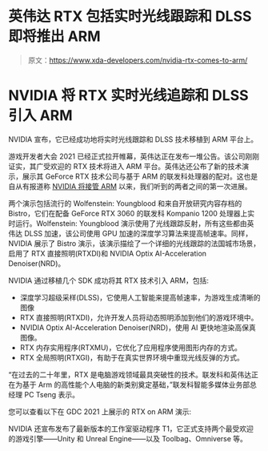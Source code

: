 # 英伟达 RTX 包括实时光线跟踪和 DLSS 即将推出 ARM

> 原文：<https://www.xda-developers.com/nvidia-rtx-comes-to-arm/>

# NVIDIA 将 RTX 实时光线追踪和 DLSS 引入 ARM

NVIDIA 宣布，它已经成功地将实时光线跟踪和 DLSS 技术移植到 ARM 平台上。

游戏开发者大会 2021 已经正式拉开帷幕，英伟达正在发布一堆公告。该公司刚刚证实，其广受欢迎的 RTX 技术将进入 ARM 平台。英伟达还公布了新的技术演示，展示其 GeForce RTX 技术公司与基于 ARM 的联发科处理器的配对。这也是自从有报道称 [NVIDIA 将接管 ARM](https://www.xda-developers.com/nvidia-officially-buying-arm-promise-maintain-neutral-open-licensing-model/) 以来，我们听到的两者之间的第一次进展。

两个演示包括流行的 Wolfenstein: Youngblood 和来自开放研究内容存档的 Bistro，它们在配备 GeForce RTX 3060 的联发科 Kompanio 1200 处理器上实时运行。Wolfenstein: Youngblood 演示使用了光线跟踪反射，所有这些都由英伟达 DLSS 加速，该公司使用 GPU 加速的深度学习算法来提高帧速率。同样，NVIDIA 展示了 Bistro 演示，该演示描绘了一个详细的光线跟踪的法国城市场景，启用了 RTX 直接照明(RTXDI)和 NVIDIA Optix AI-Acceleration Denoiser(NRD)。

NVIDIA 通过移植几个 SDK 成功将其 RTX 技术引入 ARM，包括:

*   深度学习超级采样(DLSS)，它使用人工智能来提高帧速率，为游戏生成清晰的图像
*   RTX 直接照明(RTXDI)，允许开发人员将动态照明添加到他们的游戏环境中。
*   NVIDIA Optix AI-Acceleration Denoiser(NRD)，使用 AI 更快地渲染高保真图像。
*   RTX 内存实用程序(RTXMU)，它优化了应用程序使用图形内存的方式。
*   RTX 全局照明(RTXGI)，有助于在真实世界环境中重现光线反弹的方式。

“在过去的二十年里，RTX 是电脑游戏领域最具突破性的技术。联发科和英伟达正在为基于 Arm 的高性能个人电脑的新类别奠定基础，”联发科智能多媒体业务部总经理 PC Tseng 表示。

您可以查看以下在 GDC 2021 上展示的 RTX on ARM 演示:

NVIDIA 还宣布发布了最新版本的工作室驱动程序 T1，它正式支持两个最受欢迎的游戏引擎——Unity 和 Unreal Engine——以及 Toolbag、Omniverse 等。